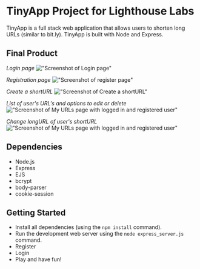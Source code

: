 # **TinyApp Project for Lighthouse Labs**

TinyApp is a full stack web application that allows users to shorten long URLs (similar to bit.ly). TinyApp is built with Node and Express.

## Final Product

*Login page*
!["Screenshot of Login page"](https://github.com/xendrip/tinyapp/blob/master/docs/Login.png?raw=true)

*Registration page*
!["Screenshot of register page"](https://github.com/xendrip/tinyapp/blob/master/docs/Register.png?raw=true)

*Create a shortURL*
!["Screenshot of Create a shortURL"](https://github.com/xendrip/tinyapp/blob/master/docs/Create%20TinyURL.png?raw=true)


*List of user's URL's and options to edit or delete*
!["Screenshot of My URLs page with logged in and registered user"](https://github.com/xendrip/tinyapp/blob/master/docs/My%20URLs%20List.png?raw=true)

*Change longURL of user's shortURL*
!["Screenshot of My URLs page with logged in and registered user"](https://github.com/xendrip/tinyapp/blob/master/docs/Edit%20%20URL.png?raw=true)

## Dependencies

- Node.js
- Express
- EJS
- bcrypt
- body-parser
- cookie-session

## Getting Started

- Install all dependencies (using the `npm install` command).
- Run the development web server using the `node express_server.js` command.
- Register
- Login
- Play and have fun!